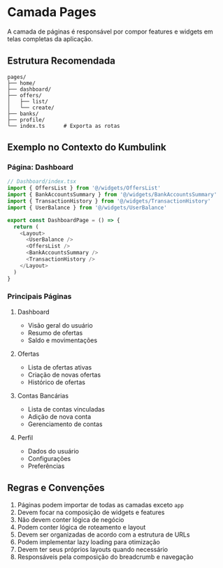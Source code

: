 # Camada Pages

A camada de páginas é responsável por compor features e widgets em telas completas da aplicação.

## Estrutura Recomendada

```
pages/
├── home/
├── dashboard/
├── offers/
│   ├── list/
│   └── create/
├── banks/
├── profile/
└── index.ts      # Exporta as rotas
```

## Exemplo no Contexto do Kumbulink

### Página: Dashboard

```typescript
// Dashboard/index.tsx
import { OffersList } from '@/widgets/OffersList'
import { BankAccountsSummary } from '@/widgets/BankAccountsSummary'
import { TransactionHistory } from '@/widgets/TransactionHistory'
import { UserBalance } from '@/widgets/UserBalance'

export const DashboardPage = () => {
  return (
    <Layout>
      <UserBalance />
      <OffersList />
      <BankAccountsSummary />
      <TransactionHistory />
    </Layout>
  )
}
```

### Principais Páginas

1. Dashboard
   - Visão geral do usuário
   - Resumo de ofertas
   - Saldo e movimentações

2. Ofertas
   - Lista de ofertas ativas
   - Criação de novas ofertas
   - Histórico de ofertas

3. Contas Bancárias
   - Lista de contas vinculadas
   - Adição de nova conta
   - Gerenciamento de contas

4. Perfil
   - Dados do usuário
   - Configurações
   - Preferências

## Regras e Convenções

1. Páginas podem importar de todas as camadas exceto `app`
2. Devem focar na composição de widgets e features
3. Não devem conter lógica de negócio
4. Podem conter lógica de roteamento e layout
5. Devem ser organizadas de acordo com a estrutura de URLs
6. Podem implementar lazy loading para otimização
7. Devem ter seus próprios layouts quando necessário
8. Responsáveis pela composição do breadcrumb e navegação
